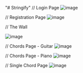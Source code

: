 "# Stringify" 
// Login Page
![image](https://user-images.githubusercontent.com/74134095/110142446-2b548500-7da4-11eb-8230-f8c5b9bab8a7.png)

// Registration Page
![image](https://user-images.githubusercontent.com/74134095/110142733-7a9ab580-7da4-11eb-9b4f-b0387de4476a.png)

// The Wall

![image](https://user-images.githubusercontent.com/74134095/110142869-9dc56500-7da4-11eb-8af3-d89b49a13287.png)

// Chords Page - Guitar
![image](https://user-images.githubusercontent.com/74134095/110143180-f39a0d00-7da4-11eb-8e60-37017aa0bba6.png)

// Chords Page - Piano
![image](https://user-images.githubusercontent.com/74134095/110143354-29d78c80-7da5-11eb-80fd-77ea06644edf.png)

// Single Chord Page
![image](https://user-images.githubusercontent.com/74134095/110143258-0ad8fa80-7da5-11eb-954c-6c58f765866e.png)



